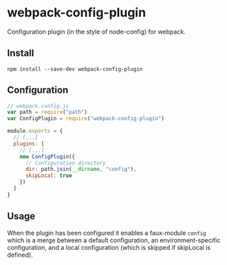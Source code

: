 # webpack-config-plugin
Configuration plugin (in the style of node-config) for webpack.

## Install

```
npm install --save-dev webpack-config-plugin
```

## Configuration

```js
// webpack.config.js
var path = require("path")
var ConfigPlugin = require("webpack-config-plugin")

module.exports = {
  // [...]
  plugins: [
    // [...]
    new ConfigPlugin({
      // Configuration directory
      dir: path.join(__dirname, "config"),
      skipLocal: true
    })
  ]
}
```

## Usage

When the plugin has been configured it enables a faux-module `config` which
is a merge between a default configuration, an environment-specific
configuration, and a local configuration (which is skipped if skipLocal is defined).